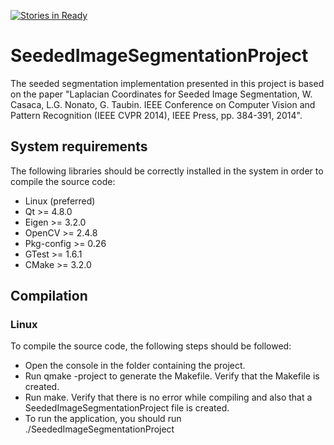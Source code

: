 [![Stories in Ready](https://badge.waffle.io/maxbernal/SeededImageSegmentationProject.png?label=ready&title=Ready)](https://waffle.io/maxbernal/SeededImageSegmentationProject)

# SeededImageSegmentationProject
The seeded segmentation implementation presented in this project is based on the paper
"Laplacian Coordinates for Seeded Image Segmentation, W. Casaca, L.G. Nonato, G. Taubin.
IEEE Conference on Computer Vision and Pattern Recognition (IEEE CVPR 2014), IEEE Press,
pp. 384-391, 2014".

## System requirements

The following libraries should be correctly installed in the system in order 
to compile the source code:
* Linux (preferred)
* Qt >= 4.8.0
* Eigen >= 3.2.0
* OpenCV >= 2.4.8
* Pkg-config >= 0.26
* GTest >= 1.6.1
* CMake >= 3.2.0

## Compilation

### Linux

To compile the source code, the following steps should be followed:
* Open the console in the folder containing the project.
* Run qmake -project to generate the Makefile. Verify that the Makefile is created.
* Run make. Verify that there is no error while compiling and also
that a SeededImageSegmentationProject file is created.
* To run the application, you should run ./SeededImageSegmentationProject
